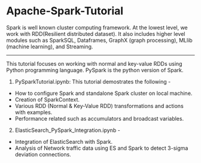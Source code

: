 # Apache-Spark-Tutorial
Spark is well known cluster computing framework. At the lowest level, we work with RDD(Resilient distributed dataset). It also includes higher level modules such as SparkSQL, Dataframes, GraphX (graph processing), MLlib (machine learning), and Streaming.  
***
This tutorial focuses on working with normal and key-value RDDs using Python programming language. PySpark is the python version of Spark.

1. PySparkTutorial.ipynb: This tutorial demostrates the following - 
  * How to configure Spark and standalone Spark cluster on local machine.
  * Creation of SparkContext.
  * Various RDD (Normal & Key-Value RDD) transformations and actions with examples.
  * Performance related such as accumulators and broadcast variables.
  
2. ElasticSearch_PySpark_Integration.ipynb -
  * Integration of ElasticSearch with Spark.
  * Analysis of Network traffic data using ES and Spark to detect 3-sigma deviation connections.


